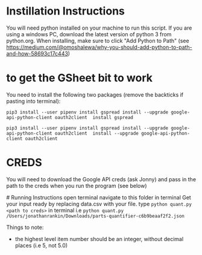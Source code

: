 # Instillation Instructions

You will need python installed on your machine to run this script.
If you are using a windows PC, download the latest version of python 3 from python.org. When installing, make sure to click "Add Python to Path" (see https://medium.com/@omoshalewa/why-you-should-add-python-to-path-and-how-58693c17c443)

# to get the GSheet bit to work

You need to install the following two packages (remove the backticks if pasting into terminal):

`pip3 install --user pipenv install gspread install --upgrade google-api-python-client oauth2client  install gspread`

`pip3 install --user pipenv install gspread install --upgrade google-api-python-client oauth2client  install --upgrade google-api-python-client oauth2client`

# CREDS

You will need to download the Google API creds (ask Jonny) and pass in the path to the creds when you run the program (see below)


# Running Instructions
open terminal
navigate to this folder in terminal
Get your input ready by replacing data.csv with your file.
type `python quant.py <path to creds>` in terminal
i.e `python quant.py /Users/jonathanrankin/Downloads/parts-quantifier-c6b9beaaf2f2.json`




Things to note:


- the highest level item number should be an integer, without decimal places (i.e 5, not 5.0)
